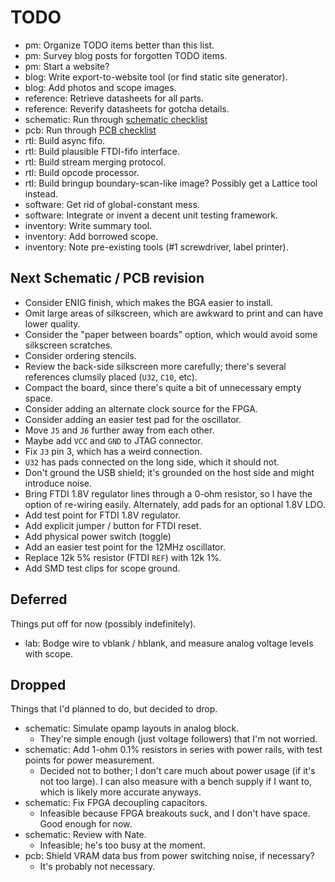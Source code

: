 # TODO

* pm: Organize TODO items better than this list.
* pm: Survey blog posts for forgotten TODO items.
* pm: Start a website?
* blog: Write export-to-website tool (or find static site generator).
* blog: Add photos and scope images.
* reference: Retrieve datasheets for all parts.
* reference: Reverify datasheets for gotcha details.
* schematic: Run through [schematic checklist](https://github.com/azonenberg/pcb-checklist/blob/master/schematic-checklist.md)
* pcb: Run through [PCB checklist](https://github.com/azonenberg/pcb-checklist/blob/master/layout-checklist.md)
* rtl: Build async fifo.
* rtl: Build plausible FTDI-fifo interface.
* rtl: Build stream merging protocol.
* rtl: Build opcode processor.
* rtl: Build bringup boundary-scan-like image? Possibly get a Lattice tool instead.
* software: Get rid of global-constant mess.
* software: Integrate or invent a decent unit testing framework.
* inventory: Write summary tool.
* inventory: Add borrowed scope.
* inventory: Note pre-existing tools (#1 screwdriver, label printer).

## Next Schematic / PCB revision

* Consider ENIG finish, which makes the BGA easier to install.
* Omit large areas of silkscreen, which are awkward to print and can have lower quality.
* Consider the "paper between boards" option, which would avoid some silkscreen scratches.
* Consider ordering stencils.
* Review the back-side silkscreen more carefully; there's several references clumsily placed (`U32`, `C10`, etc).
* Compact the board, since there's quite a bit of unnecessary empty space.
* Consider adding an alternate clock source for the FPGA.
* Consider adding an easier test pad for the oscillator.
* Move `J5` and `J6` further away from each other.
* Maybe add `VCC` and `GND` to JTAG connector.
* Fix `J3` pin 3, which has a weird connection.
* `U32` has pads connected on the long side, which it should not.
* Don't ground the USB shield; it's grounded on the host side and might introduce noise.
* Bring FTDI 1.8V regulator lines through a 0-ohm resistor, so I have the option of re-wiring easily.  Alternately, add pads for an optional 1.8V LDO.
* Add test point for FTDI 1.8V regulator.
* Add explicit jumper / button for FTDI reset.
* Add physical power switch (toggle)
* Add an easier test point for the 12MHz oscillator.
* Replace 12k 5% resistor (FTDI `REF`) with 12k 1%.
* Add SMD test clips for scope ground.

## Deferred

Things put off for now (possibly indefinitely).

* lab: Bodge wire to vblank / hblank, and measure analog voltage levels with scope.

## Dropped

Things that I'd planned to do, but decided to drop.

* schematic: Simulate opamp layouts in analog block.
  * They're simple enough (just voltage followers) that I'm not worried.
* schematic: Add 1-ohm 0.1% resistors in series with power rails, with test points for power measurement.
  * Decided not to bother; I don't care much about power usage (if it's not too large). I can also measure with a bench supply if I want to, which is likely more accurate anyways.
* schematic: Fix FPGA decoupling capacitors.
  * Infeasible because FPGA breakouts suck, and I don't have space.  Good enough for now.
* schematic: Review with Nate.
  * Infeasible; he's too busy at the moment.
* pcb: Shield VRAM data bus from power switching noise, if necessary?
  * It's probably not necessary.
